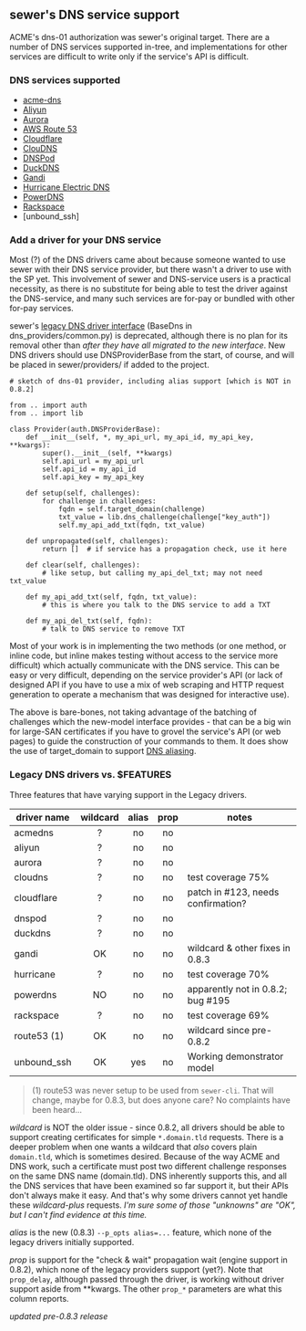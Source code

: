 ## sewer's DNS service support

ACME's dns-01 authorization was sewer's original target.
There are a number of DNS services supported in-tree,
and implementations for other services are difficult to write only if the
service's API is difficult.

### DNS services supported

- [acme-dns](https://github.com/joohoi/acme-dns)
- [Aliyun](https://help.aliyun.com/document_detail/29739.html)
- [Aurora](https://www.pcextreme.com/aurora/dns)
- [AWS Route 53](https://aws.amazon.com/route53/)
- [Cloudflare](https://www.cloudflare.com/dns)
- [ClouDNS](https://www.cloudns.net)
- [DNSPod](https://www.dnspod.cn/)
- [DuckDNS](https://www.duckdns.org/)
- [Gandi](https://doc.livedns.gandi.net/)
- [Hurricane Electric DNS](https://dns.he.net/)
- [PowerDNS](https://doc.powerdns.com/authoritative/http-api/index.html)
- [Rackspace](https://www.rackspace.com/cloud/dns)
- [unbound_ssh]

### Add a driver for your DNS service

Most (?) of the DNS drivers came about because someone wanted to use sewer
with their DNS service provider, but there wasn't a driver to use with the
SP yet.  This involvement of sewer and DNS-service users is a practical
necessity, as there is no substitute for being able to test the driver
against the DNS-service, and many such services are for-pay or bundled with
other for-pay services.

sewer's [legacy DNS driver interface](LegacyDNS) (BaseDns in dns_providers/common.py)
is deprecated, although there is no plan for its removal other than
_after they have all migrated to the new interface_.
New DNS drivers should use DNSProviderBase from the start, of course,
and will be placed in sewer/providers/ if added to the project.

    # sketch of dns-01 provider, including alias support [which is NOT in 0.8.2]

    from .. import auth
    from .. import lib

    class Provider(auth.DNSProviderBase):
        def __init__(self, *, my_api_url, my_api_id, my_api_key, **kwargs):
            super().__init__(self, **kwargs)
            self.api_url = my_api_url
            self.api_id = my_api_id
            self.api_key = my_api_key

        def setup(self, challenges):
            for challenge in challenges:
                fqdn = self.target_domain(challenge)
                txt_value = lib.dns_challenge(challenge["key_auth"])
                self.my_api_add_txt(fqdn, txt_value)

        def unpropagated(self, challenges):
            return []  # if service has a propagation check, use it here

        def clear(self, challenges):
            # like setup, but calling my_api_del_txt; may not need txt_value

        def my_api_add_txt(self, fqdn, txt_value):
            # this is where you talk to the DNS service to add a TXT

        def my_api_del_txt(self, fqdn):
            # talk to DNS service to remove TXT

Most of your work is in implementing the two methods (or one method, or
inline code, but inline makes testing without access to the service more
difficult) which actually communicate with the DNS service.  This can be
easy or very difficult, depending on the service provider's API (or lack of
designed API if you have to use a mix of web scraping and HTTP request
generation to operate a mechanism that was designed for interactive use).

The above is bare-bones, not taking advantage of the batching of challenges
which the new-model interface provides - that can be a big win for large-SAN
certificates if you have to grovel the service's API (or web pages) to guide
the construction of your commands to them.  It does show the use of
target_domain to support [DNS aliasing](Aliasing).

### Legacy DNS drivers vs. $FEATURES

Three features that have varying support in the Legacy drivers.

| driver name | wildcard | alias | prop | notes |
| --- | :-: | :-: | :-: | ---|
| acmedns | ? | no | no | |
| aliyun | ? | no | no | |
| aurora | ? | no | no | |
| cloudns | ? | no | no | test coverage 75% |
| cloudflare | ? | no | no | patch in #123, needs confirmation? |
| dnspod | ? | no | no | |
| duckdns | ? | no | no | |
| gandi | OK | no | no | wildcard & other fixes in 0.8.3 |
| hurricane | ? | no | no | test coverage 70% |
| powerdns | NO | no | no | apparently not in 0.8.2; bug #195 |
| rackspace | ? | no | no | test coverage 69% | 
| route53 (1) | OK | no | no | wildcard since pre-0.8.2 |
| unbound_ssh | OK | yes | no | Working demonstrator model |

> (1) route53 was never setup to be used from `sewer-cli`.  That will change,
maybe for 0.8.3, but does anyone care?  No complaints have been heard...

_wildcard_ is NOT the older issue - since 0.8.2, all drivers should be able
to support creating certificates for simple `*.domain.tld` requests.
There is a deeper problem when one wants a wildcard that _also_ covers plain
`domain.tld`, which is sometimes desired.
Because of the way ACME and DNS work, such a certificate must post two
different challenge responses on the same DNS name (domain.tld).
DNS inherently supports this, and all the DNS services that have been
examined so far support it, but their APIs don't always make it easy.
And that's why some drivers cannot yet handle these _wildcard-plus_
requests.  _I'm sure some of those "unknowns" are "OK", but I can't find
evidence at this time._

_alias_ is the new (0.8.3) `--p_opts alias=...` feature, which none of the legacy
drivers initially supported.

_prop_ is support for the "check & wait" propagation wait (engine support in 0.8.2),
which none of the legacy providers support (yet?).  Note that `prop_delay`,
although passed through the driver, is working without driver support aside
from **kwargs.  The other `prop_*` parameters are what this column reports.

_updated pre-0.8.3 release_
